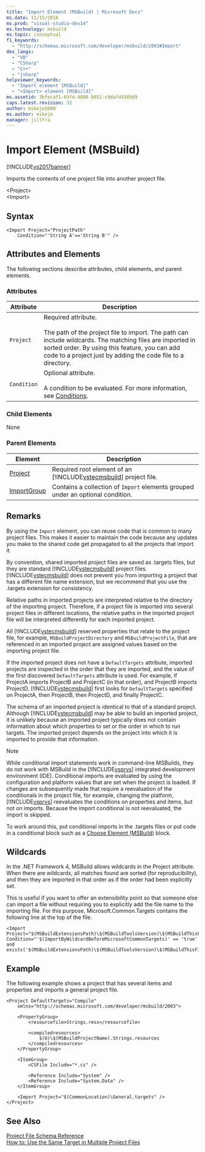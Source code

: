 ```yaml
---
title: "Import Element (MSBuild) | Microsoft Docs"
ms.date: 11/15/2016
ms.prod: "visual-studio-dev14"
ms.technology: msbuild
ms.topic: conceptual
f1_keywords: 
  - "http://schemas.microsoft.com/developer/msbuild/2003#Import"
dev_langs: 
  - "VB"
  - "CSharp"
  - "C++"
  - "jsharp"
helpviewer_keywords: 
  - "Import element [MSBuild]"
  - "<Import> element [MSBuild]"
ms.assetid: 3bfecaf1-69fd-4008-b651-c9dafd4389d9
caps.latest.revision: 32
author: mikejo5000
ms.author: mikejo
manager: jillfra
---
```

# Import Element (MSBuild)
[!INCLUDE[vs2017banner](../includes/vs2017banner.md)]

  
Imports the contents of one project file into another project file.  
  
 \<Project>  
 \<Import>  
  
## Syntax  
  
```  
<Import Project="ProjectPath"  
    Condition="'String A'=='String B'" />  
```  
  
## Attributes and Elements  
 The following sections describe attributes, child elements, and parent elements.  
  
### Attributes  
  
|Attribute|Description|  
|---------------|-----------------|  
|`Project`|Required attribute.<br /><br /> The path of the project file to import. The path can include wildcards. The matching files are imported in sorted order. By using this feature, you can add code to a project just by adding the code file to a directory.|  
|`Condition`|Optional attribute.<br /><br /> A condition to be evaluated. For more information, see [Conditions](../msbuild/msbuild-conditions.md).|  
  
### Child Elements  
 None  
  
### Parent Elements  
  
|Element|Description|  
|-------------|-----------------|  
|[Project](../msbuild/project-element-msbuild.md)|Required root element of an [!INCLUDE[vstecmsbuild](../includes/vstecmsbuild-md.md)] project file.|  
|[ImportGroup](../msbuild/importgroup-element.md)|Contains a collection of `Import` elements grouped under an optional condition.|  
  
## Remarks  
 By using the `Import` element, you can reuse code that is common to many project files. This makes it easier to maintain the code because any updates you make to the shared code get propagated to all the projects that import it.  
  
 By convention, shared imported project files are saved as .targets files, but they are standard [!INCLUDE[vstecmsbuild](../includes/vstecmsbuild-md.md)] project files. [!INCLUDE[vstecmsbuild](../includes/vstecmsbuild-md.md)] does not prevent you from importing a project that has a different file name extension, but we recommend that you use the .targets extension for consistency.  
  
 Relative paths in imported projects are interpreted relative to the directory of the importing project. Therefore, if a project file is imported into several project files in different locations, the relative paths in the imported project file will be interpreted differently for each imported project.  
  
 All [!INCLUDE[vstecmsbuild](../includes/vstecmsbuild-md.md)] reserved properties that relate to the project file, for example, `MSBuildProjectDirectory` and `MSBuildProjectFile`, that are referenced in an imported project are assigned values based on the importing project file.  
  
 If the imported project does not have a `DefaultTargets` attribute, imported projects are inspected in the order that they are imported, and the value of the first discovered `DefaultTargets` attribute is used. For example, if ProjectA imports ProjectB and ProjectC (in that order), and ProjectB imports ProjectD, [!INCLUDE[vstecmsbuild](../includes/vstecmsbuild-md.md)] first looks for `DefaultTargets` specified on ProjectA, then ProjectB, then ProjectD, and finally ProjectC.  
  
 The schema of an imported project is identical to that of a standard project. Although [!INCLUDE[vstecmsbuild](../includes/vstecmsbuild-md.md)] may be able to build an imported project, it is unlikely because an imported project typically does not contain information about which properties to set or the order in which to run targets. The imported project depends on the project into which it is imported to provide that information.  
  
> [!NOTE]
>  While conditional import statements work in command-line MSBuilds, they do not work with MSBuild in the [!INCLUDE[vsprvs](../includes/vsprvs-md.md)] integrated development environment (IDE). Conditional imports are evaluated by using the configuration and platform values that are set when the project is loaded. If changes are subsequently made that require a reevaluation of the conditionals in the project file, for example, changing the platform, [!INCLUDE[vsprvs](../includes/vsprvs-md.md)] reevaluates the conditions on properties and items, but not on imports. Because the import conditional is not reevaluated, the import is skipped.  
>   
>  To work around this, put conditional imports in the .targets files or put code in a conditional block such as a [Choose Element (MSBuild)](../msbuild/choose-element-msbuild.md) block.  
  
## Wildcards  
 In the .NET Framework 4, MSBuild allows wildcards in the Project attribute. When there are wildcards, all matches found are sorted (for reproducibility), and then they are imported in that order as if the order had been explicitly set.  
  
 This is useful if you want to offer an extensibility point so that someone else can import a file without requiring you to explicitly add the file name to the importing file. For this purpose, Microsoft.Common.Targets contains the following line at the top of the file.  
  
```  
<Import Project="$(MSBuildExtensionsPath)\$(MSBuildToolsVersion)\$(MSBuildThisFile)\ImportBefore\*" Condition="'$(ImportByWildcardBeforeMicrosoftCommonTargets)' == 'true' and exists('$(MSBuildExtensionsPath)\$(MSBuildToolsVersion)\$(MSBuildThisFile)\ImportBefore')"/>  
```  
  
## Example  
 The following example shows a project that has several items and properties and imports a general project file.  
  
```  
<Project DefaultTargets="Compile"  
    xmlns="http://schemas.microsoft.com/developer/msbuild/2003">  
  
    <PropertyGroup>  
        <resourcefile>Strings.resx</resourcefile>  
  
        <compiledresources>  
            $(O)\$(MSBuildProjectName).Strings.resources  
        </compiledresources>  
    </PropertyGroup>  
  
    <ItemGroup>  
        <CSFile Include="*.cs" />  
  
        <Reference Include="System" />  
        <Reference Include="System.Data" />  
    </ItemGroup>  
  
    <Import Project="$(CommonLocation)\General.targets" />  
</Project>  
```  
  
## See Also  
 [Project File Schema Reference](../msbuild/msbuild-project-file-schema-reference.md)   
 [How to: Use the Same Target in Multiple Project Files](../msbuild/how-to-use-the-same-target-in-multiple-project-files.md)
